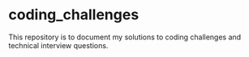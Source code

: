 # coding_challenges
This repository is to document my solutions to coding challenges and technical interview questions.
